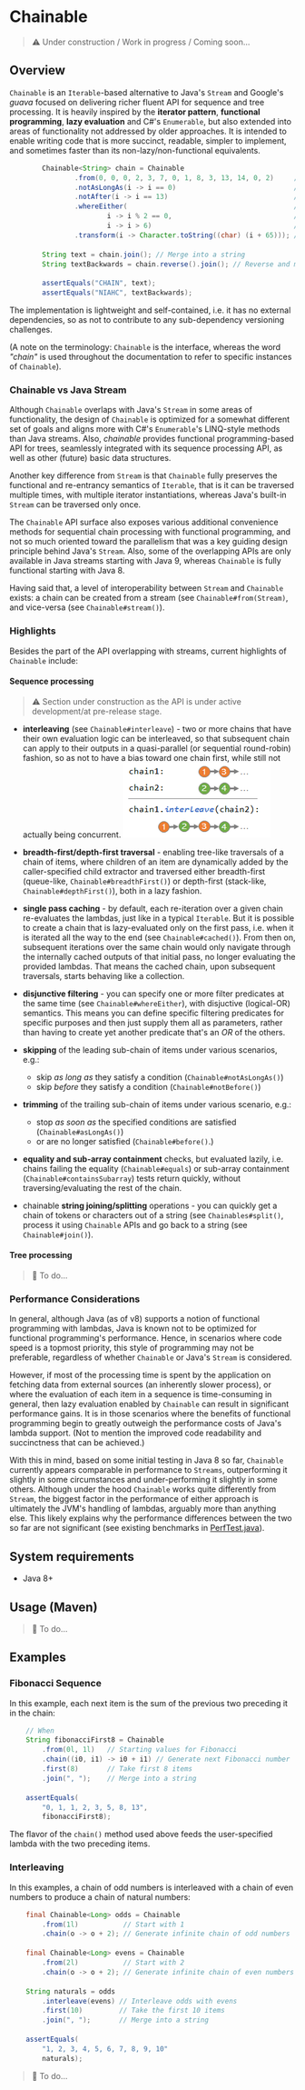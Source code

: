 # Chainable

> :warning: Under construction / Work in progress / Coming soon...

## Overview

`Chainable` is an `Iterable`-based alternative to Java's `Stream` and Google's *guava* focused on delivering richer fluent API for sequence and tree processing. It is heavily inspired by the **iterator pattern**, **functional programming**, **lazy evaluation** and C#'s `Enumerable`, but also extended into areas of functionality not addressed by older approaches. It is intended to enable writing code that is more succinct, readable, simpler to implement, and sometimes faster than its non-lazy/non-functional equivalents.

```java
        Chainable<String> chain = Chainable
                .from(0, 0, 0, 2, 3, 7, 0, 1, 8, 3, 13, 14, 0, 2)     // Integers
                .notAsLongAs(i -> i == 0)                             // Ignore leading sub chain of 0s
                .notAfter(i -> i == 13)                               // Stop after finding 13
                .whereEither(                                         // Choose only those that...
                        i -> i % 2 == 0,                              // ...are even
                        i -> i > 6)                                   // ...or greater than 6
                .transform(i -> Character.toString((char) (i + 65))); // Transform into letters

        String text = chain.join(); // Merge into a string
        String textBackwards = chain.reverse().join(); // Reverse and merge into a string

        assertEquals("CHAIN", text);
        assertEquals("NIAHC", textBackwards);
```

The implementation is lightweight and self-contained, i.e. it has no external dependencies, so as not to contribute to any sub-dependency versioning challenges.

(A note on the terminology: `Chainable` is the interface, whereas the word *"chain"* is used throughout the documentation to refer to specific instances of `Chainable`).

### Chainable vs Java Stream

Although `Chainable` overlaps with Java's `Stream` in some areas of functionality, the design of `Chainable` is optimized for a somewhat different set of goals and aligns more with C#'s `Enumerable`'s LINQ-style methods than Java streams. Also, *chainable* provides functional programming-based API for trees, seamlessly integrated with its sequence processing API, as well as other (future) basic data structures.

Another key difference from `Stream` is that `Chainable` fully preserves the functional and re-entrancy semantics of `Iterable`, that is it can be traversed multiple times, with multiple iterator instantiations, whereas Java's built-in `Stream` can be traversed only once.

The `Chainable` API surface also exposes various additional convenience methods for sequential chain processing with functional programming, and not so much oriented toward the parallelism that was a key guiding design principle behind Java's `Stream`. Also, some of the overlapping APIs are only available in Java streams starting with Java 9, whereas `Chainable` is fully functional starting with Java 8.

Having said that, a level of interoperability between `Stream` and `Chainable` exists: a chain can be created from a stream (see `Chainable#from(Stream)`, and vice-versa (see `Chainable#stream()`).

### Highlights

Besides the part of the API overlapping with streams, current highlights of `Chainable` include:

#### Sequence processing
> :warning: Section under construction as the API is under active development/at pre-release stage.

- **interleaving** (see `Chainable#interleave`) - two or more chains that have their own evaluation logic can be interleaved,
so that subsequent chain can apply to their outputs in a quasi-parallel (or sequential round-robin) fashion, so as not to have a bias toward one chain first, while still not actually being concurrent.
![Interleave](./src/main/java/doc-files/img/interleave.png)

- **breadth-first/depth-first traversal** - enabling tree-like traversals of a chain of items, where children of an item are dynamically added by the caller-specified child extractor and traversed either breadth-first (queue-like, `Chainable#breadthFirst()`) or depth-first (stack-like, `Chainable#depthFirst()`), both in a lazy fashion.

- **single pass caching** - by default, each re-iteration over a given chain re-evaluates the lambdas, just like in a typical `Iterable`. But it is possible to create a chain that is lazy-evaluated only on the first pass, i.e. when it is iterated all the way to the end (see `Chainable#cached()`). From then on, subsequent iterations over the same chain would only navigate through the internally cached outputs of that initial pass, no longer evaluating the provided lambdas. That means the cached chain, upon subsequent traversals, starts behaving like a collection. 

- **disjunctive filtering** - you can specify one or more filter predicates at the same time (see `Chainable#whereEither`), with disjuctive (logical-OR) semantics. This means you can define specific filtering predicates for specific purposes and then just supply them all as parameters, rather than having to create yet another predicate that's an *OR* of the others.

- **skipping** of the leading sub-chain of items under various scenarios, e.g.:
  - skip *as long as* they satisfy a condition (`Chainable#notAsLongAs()`)
  - skip *before* they satisfy a condition (`Chainable#notBefore()`)
  
- **trimming** of the trailing sub-chain of items under various scenario, e.g.:
  - stop *as soon as* the specified conditions are satisfied (`Chainable#asLongAs()`)
  - or are no longer satisfied (`Chainable#before()`.)

- **equality and sub-array containment** checks, but evaluated lazily, i.e. chains failing the equality (`Chainable#equals`) or sub-array containment (`Chainable#containsSubarray`) tests return quickly, without traversing/evaluating the rest of the chain.

- chainable **string joining/splitting** operations - you can quickly get a chain of tokens or characters out of a string (see `Chainables#split()`, process it using `Chainable` APIs and go back to a string (see `Chainable#join()`).

#### Tree processing

> :triangular_flag_on_post: To do...

### Performance Considerations

In general, although Java (as of v8) supports a notion of functional programming with lambdas, Java is known not to be optimized for functional programming's performance. Hence, in scenarios where code speed is a topmost priority, this style of programming may not be preferable, regardless of whether `Chainable` or Java's `Stream` is considered.

However, if most of the processing time is spent by the application on fetching data from external sources (an inherently slower process), or where the evaluation of each item in a sequence is time-consuming in general, then lazy evaluation enabled by `Chainable` can result in significant performance gains. It is in those scenarios where the benefits of functional programming begin to greatly outweigh the performance costs of Java's lambda support. (Not to mention the improved code readability and succinctness that can be achieved.)

With this in mind, based on some initial testing in Java 8 so far, `Chainable` currently appears comparable in performance to `Streams`, outperforming it slightly in some circumstances and under-performing it slightly in some others. Although under the hood `Chainable` works quite differently from `Stream`, the biggest factor in the performance of either approach is ultimately the JVM's handling of lambdas, arguably more than anything else. This likely explains why the performance differences between the two so far are not significant (see existing benchmarks in [PerfTest.java](https://github.com/martinsawicki/chainable/blob/dev/src/test/java/com/github/martinsawicki/chainable/PerfTest.java)). 

## System requirements

- Java 8+

## Usage (Maven)

> :triangular_flag_on_post: To do...

## Examples

### Fibonacci Sequence

In this example, each next item is the sum of the previous two preceding it in the chain:

```java
    // When
    String fibonacciFirst8 = Chainable
        .from(0l, 1l)   // Starting values for Fibonacci
        .chain((i0, i1) -> i0 + i1) // Generate next Fibonacci number
        .first(8)       // Take first 8 items
        .join(", ");    // Merge into a string

    assertEquals(
        "0, 1, 1, 2, 3, 5, 8, 13",
        fibonacciFirst8);
```

The flavor of the `chain()` method used above feeds the user-specified lambda with the two preceding items.

### Interleaving

In this examples, a chain of odd numbers is interleaved with a chain of even numbers to produce a chain of natural numbers:

```java
    final Chainable<Long> odds = Chainable
        .from(1l)           // Start with 1
        .chain(o -> o + 2); // Generate infinite chain of odd numbers

    final Chainable<Long> evens = Chainable
        .from(2l)           // Start with 2
        .chain(o -> o + 2); // Generate infinite chain of even numbers

    String naturals = odds
        .interleave(evens) // Interleave odds with evens
        .first(10)         // Take the first 10 items 
        .join(", ");       // Merge into a string

    assertEquals(
        "1, 2, 3, 4, 5, 6, 7, 8, 9, 10"
        naturals);
```

> :triangular_flag_on_post: To do...